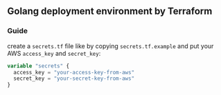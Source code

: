 ## Golang deployment environment by Terraform

### Guide

create a `secrets.tf` file like by copying `secrets.tf.example` and put your AWS `access_key` and `secret_key`:

```terraform
variable "secrets" {
  access_key = "your-access-key-from-aws"
  secret_key = "your-secret-key-from-aws"
}
```

